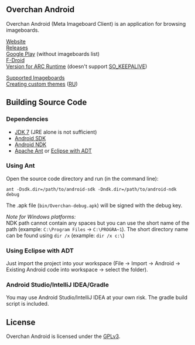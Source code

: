## Overchan Android

Overchan Android (Meta Imageboard Client) is an application for browsing imageboards.

[Website](http://miku-nyan.github.io/Overchan-Android/)  
[Releases](https://github.com/miku-nyan/Overchan-Android/releases)  
[Google Play](https://play.google.com/store/apps/details?id=nya.miku.overchan) (without imageboards list)  
[F-Droid](https://f-droid.org/repository/browse/?fdid=nya.miku.wishmaster)  
[Version for ARC Runtime](https://yadi.sk/d/h_71bJRQjcdNm) (doesn't support [SO_KEEPALIVE](https://code.google.com/p/chromium/issues/detail?id=384940))  

[Supported Imageboards](https://github.com/miku-nyan/Overchan-Android/blob/master/Imageboards.md)  
[Creating custom themes](https://github.com/miku-nyan/Overchan-Android/blob/gh-pages/docs/Custom-Themes-en.md) ([RU](https://github.com/miku-nyan/Overchan-Android/blob/gh-pages/docs/Custom-Themes-ru.md))

## Building Source Code

### Dependencies

* [JDK 7](http://www.oracle.com/technetwork/java/javase/downloads/index.html) (JRE alone is not sufficient)
* [Android SDK](https://developer.android.com/sdk/index.html#Other)
* [Android NDK](https://developer.android.com/tools/sdk/ndk/index.html#Downloads)
* [Apache Ant](http://ant.apache.org/bindownload.cgi) or [Eclipse with ADT](http://developer.android.com/sdk/installing/installing-adt.html)

### Using Ant

Open the source code directory and run (in the command line):

`ant -Dsdk.dir=/path/to/android-sdk -Dndk.dir=/path/to/android-ndk debug`

The .apk file (`bin/Overchan-debug.apk`) will be signed with the debug key.

*Note for Windows platforms:*  
NDK path cannot contain any spaces but you can use the short name of the path (example: `C:\Program Files` → `C:\PROGRA~1`). The short directory name can be found using `dir /x` (example: `dir /x c:\`)

### Using Eclipse with ADT

Just import the project into your workspace (File → Import → Android → Existing Android code into workspace → select the folder).

### Android Studio/IntelliJ IDEA/Gradle

You may use Android Studio/IntelliJ IDEA at your own risk. The gradle build script is included.

## License

Overchan Android is licensed under the [GPLv3](http://www.gnu.org/licenses/gpl-3.0.txt).
